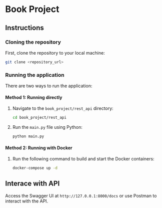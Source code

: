 # Book Project

## Instructions

### Cloning the repository

First, clone the repository to your local machine:

```bash
git clone <repository_url>
```

### Running the application

There are two ways to run the application:

#### Method 1: Running directly

1.  Navigate to the `book_project/rest_api` directory:

    ```bash
    cd book_project/rest_api
    ```

2.  Run the `main.py` file using Python:

    ```bash
    python main.py
    ```

#### Method 2: Running with Docker

1.  Run the following command to build and start the Docker containers:

    ```bash
    docker-compose up -d
    ```

## Interace with API

Access the Swagger UI at `http://127.0.0.1:8000/docs` or use Postman to interact with the API.
